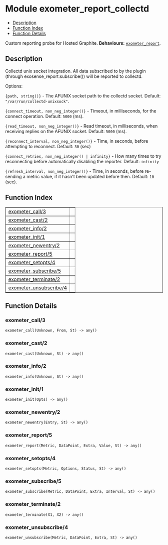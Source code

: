 

# Module exometer_report_collectd #
* [Description](#description)
* [Function Index](#index)
* [Function Details](#functions)


Custom reporting probe for Hosted Graphite.
__Behaviours:__ [`exometer_report`](/Users/uwiger/fl/exometer_collectd/deps/exometer_core/doc/exometer_report.md).
<a name="description"></a>

## Description ##



Collectd unix socket integration.
All data subscribed to by the plugin (through exosense_report:subscribe())
will be reported to collectd.



Options:



`{path, string()}` - The AFUNIX socket path to the collectd socket.
Default: `"/var/run/collectd-unixsock"`.



`{connect_timeout, non_neg_integer()}` - Timeout, in milliseconds, for the
connect operation. Default: `5000` (ms).



`{read_timeout, non_neg_integer()}` - Read timeout, in milliseconds, when
receiving replies on the AFUNIX socket. Default: `5000` (ms).



`{reconnect_interval, non_neg_integer()}` - Time, in seconds, before
attempting to reconnect. Default: `30` (sec)



`{connect_retries, non_neg_integer() | infinity}` - How many times to
try reconnecting before automatically disabling the reporter.
Default: `infinity`


`{refresh_interval, non_neg_integer()}` - Time, in seconds, before
re-sending a metric value, if it hasn't been updated before then.
Default: `10` (sec).<a name="index"></a>

## Function Index ##


<table width="100%" border="1" cellspacing="0" cellpadding="2" summary="function index"><tr><td valign="top"><a href="#exometer_call-3">exometer_call/3</a></td><td></td></tr><tr><td valign="top"><a href="#exometer_cast-2">exometer_cast/2</a></td><td></td></tr><tr><td valign="top"><a href="#exometer_info-2">exometer_info/2</a></td><td></td></tr><tr><td valign="top"><a href="#exometer_init-1">exometer_init/1</a></td><td></td></tr><tr><td valign="top"><a href="#exometer_newentry-2">exometer_newentry/2</a></td><td></td></tr><tr><td valign="top"><a href="#exometer_report-5">exometer_report/5</a></td><td></td></tr><tr><td valign="top"><a href="#exometer_setopts-4">exometer_setopts/4</a></td><td></td></tr><tr><td valign="top"><a href="#exometer_subscribe-5">exometer_subscribe/5</a></td><td></td></tr><tr><td valign="top"><a href="#exometer_terminate-2">exometer_terminate/2</a></td><td></td></tr><tr><td valign="top"><a href="#exometer_unsubscribe-4">exometer_unsubscribe/4</a></td><td></td></tr></table>


<a name="functions"></a>

## Function Details ##

<a name="exometer_call-3"></a>

### exometer_call/3 ###

`exometer_call(Unknown, From, St) -> any()`


<a name="exometer_cast-2"></a>

### exometer_cast/2 ###

`exometer_cast(Unknown, St) -> any()`


<a name="exometer_info-2"></a>

### exometer_info/2 ###

`exometer_info(Unknown, St) -> any()`


<a name="exometer_init-1"></a>

### exometer_init/1 ###

`exometer_init(Opts) -> any()`


<a name="exometer_newentry-2"></a>

### exometer_newentry/2 ###

`exometer_newentry(Entry, St) -> any()`


<a name="exometer_report-5"></a>

### exometer_report/5 ###

`exometer_report(Metric, DataPoint, Extra, Value, St) -> any()`


<a name="exometer_setopts-4"></a>

### exometer_setopts/4 ###

`exometer_setopts(Metric, Options, Status, St) -> any()`


<a name="exometer_subscribe-5"></a>

### exometer_subscribe/5 ###

`exometer_subscribe(Metric, DataPoint, Extra, Interval, St) -> any()`


<a name="exometer_terminate-2"></a>

### exometer_terminate/2 ###

`exometer_terminate(X1, X2) -> any()`


<a name="exometer_unsubscribe-4"></a>

### exometer_unsubscribe/4 ###

`exometer_unsubscribe(Metric, DataPoint, Extra, St) -> any()`


